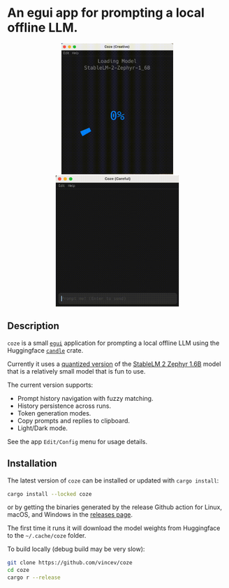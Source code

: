 # An egui app for prompting a local offline LLM.

<p align="center">
  <img alt="Model loading" src="media/loading.gif" height="300">
  <img alt="Example prompt" src="media/prompt.gif" height="300">
</p>

## Description

`coze` is a small [`egui`](https://github.com/emilk/egui) application for prompting
a local offline LLM using the Huggingface [`candle`](https://github.com/huggingface/candle)
crate.

Currently it uses a [quantized version](https://huggingface.co/vincevas/coze-stablelm-2-1_6b)
of the [StableLM 2 Zephyr 1.6B](https://huggingface.co/stabilityai/stablelm-2-zephyr-1_6b)
model that is a relatively small model that is fun to use.

The current version supports:

- Prompt history navigation with fuzzy matching.
- History persistence across runs.
- Token generation modes.
- Copy prompts and replies to clipboard.
- Light/Dark mode.

See the app `Edit/Config` menu for usage details.

## Installation

The latest version of `coze` can be installed or updated with `cargo install`:

```sh
cargo install --locked coze
```

or by getting the binaries generated by the release Github action for Linux, macOS,
and Windows in the [releases page][github-releases].

[github-releases]: https://github.com/vincev/coze/releases/latest

The first time it runs it will download the model weights from Huggingface to the
`~/.cache/coze` folder.

[github-releases]: https://github.com/vincev/coze/releases/latest

To build locally (debug build may be very slow):

```bash
git clone https://github.com/vincev/coze
cd coze
cargo r --release
```
